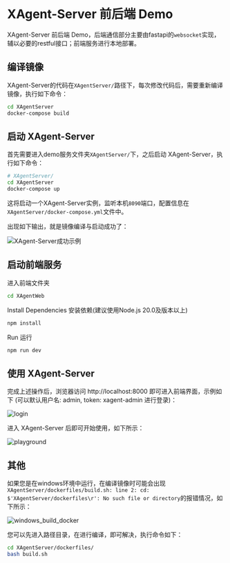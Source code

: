 # XAgent-Server 前后端 Demo

XAgent-Server 前后端 Demo，后端通信部分主要由fastapi的`websocket`实现，辅以必要的restful接口；前端服务进行本地部署。

## 编译镜像

XAgent-Server的代码在`XAgentServer/`路径下，每次修改代码后，需要重新编译镜像，执行如下命令：

```bash
cd XAgentServer
docker-compose build
```

## 启动 XAgent-Server

首先需要进入demo服务文件夹`XAgentServer/`下，之后启动 XAgent-Server，执行如下命令：

```bash
# XAgentServer/
cd XAgentServer
docker-compose up
```
这将启动一个XAgent-Server实例，监听本机`8090`端口，配置信息在`XAgentServer/docker-compose.yml`文件中。

出现如下输出，就是镜像编译与启动成功了：

![XAgent-Server成功示例](https://gitee.com/sailaoda/pic2/raw/master/2023/202309272123424.png)

## 启动前端服务

进入前端文件夹

```bash
cd XAgentWeb
```

Install Dependencies  安装依赖(建议使用Node.js 20.0及版本以上)

```bash
npm install
```

Run  运行

```bash
npm run dev 
```



## 使用 XAgent-Server
完成上述操作后，浏览器访问 http://localhost:8000 即可进入前端界面，示例如下 (可以默认用户名: admin, token: xagent-admin 进行登录)：

![login](https://gitee.com/sailaoda/pic2/raw/master/2023/202309272130865.png)

进入 XAgent-Server 后即可开始使用，如下所示：

![playground](https://gitee.com/sailaoda/pic2/raw/master/2023/202309272132478.png)

## 其他

如果您是在windows环境中运行，在编译镜像时可能会出现`XAgentServer/dockerfiles/build.sh: line 2: cd: $'XAgentServer/dockerfiles\r': No such file or directory`的报错情况，如下所示：

![windows_build_docker](https://gitee.com/sailaoda/pic2/raw/master/2023/202309280213559.png)

您可以先进入路径目录，在进行编译，即可解决，执行命令如下：

```bash
cd XAgentServer/dockerfiles/
bash build.sh
```

